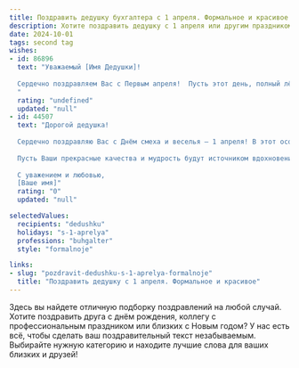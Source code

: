 ```yaml
---
title: Поздравить дедушку бухгалтера с 1 апреля. Формальное и красивое
description: Хотите поздравить дедушку с 1 апреля или другим праздником? Наш ИИ создаст незабываемое поздравление, а вы обязательно выделитесь среди других.  
date: 2024-10-01
tags: second tag
wishes:
- id: 86896
  text: "Уважаемый [Имя Дедушки]!
  
  Сердечно поздравляем Вас с Первым апреля!  Пусть этот день, полный лёгкой и доброй шутки, принесёт Вам отличное настроение и подарит множество приятных моментов.  Желаем Вам крепкого здоровья,  благополучия и дальнейших успехов в Вашей ответственной и важной работе бухгалтера. Пусть все Ваши профессиональные планы успешно реализуются, а в личной жизни царит мир и гармония.
  "
  rating: "undefined"
  updated: "null"
- id: 44507
  text: "Дорогой дедушка!
  
  Сердечно поздравляю Вас с Днём смеха и веселья – 1 апреля! В этот особенный день хочу пожелать Вам здоровья, радости и беззаботных моментов, наполненных счастьем. Как опытный бухгалтер, Вы всегда находите баланс в жизни, и пусть каждый новый день приносит только положительные эмоции и яркие моменты.
  
  Пусть Ваши прекрасные качества и мудрость будут источником вдохновения для всех нас. Желаю Вам крепкого здоровья, долгих лет жизни и, конечно же, улыбок и смеха, которые являются залогом хорошего настроения.
  
  С уважением и любовью,
  [Ваше имя]"
  rating: "0"
  updated: "null"

selectedValues:
  recipients: "dedushku"
  holidays: "s-1-aprelya"
  professions: "buhgalter"
  style: "formalnoje"

links:
- slug: "pozdravit-dedushku-s-1-aprelya-formalnoje"
  title: "Поздравить дедушку с 1 апреля. Формальное и красивое"
---
```


Здесь вы найдете отличную подборку поздравлений на любой случай. 
Хотите поздравить друга с днём рождения, коллегу с профессиональным праздником или близких с Новым годом? У нас есть всё, чтобы сделать ваш поздравительный текст незабываемым. Выбирайте нужную категорию и находите лучшие слова для ваших близких и друзей!
